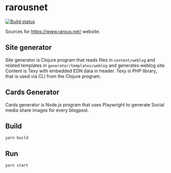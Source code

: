 # rarousnet

[![Build status](https://circleci.com/gh/rarous/rarousnet.svg?style=shield&circle-token=097382aa1befb3f0a98aa278ebd95b37858033a7)](https://circleci.com/gh/rarous/rarousnet)

Sources for https://www.rarous.net/ website.


## Site generator

Site generator is Clojure program that reads files in `content/weblog` and related templates in `generator/templates/weblog` and generates
weblog site. Content is Texy with embedded EDN data in header. Texy is PHP library, that is used via CLI from the Clojure program.

## Cards Generator

Cards generator is Node.js program that uses Playwright to generate Social media share images for every blogpost.

## Build

```
yarn build
```

## Run

```
yarn start
```
